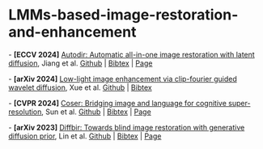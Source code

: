 # LMMs-based-image-restoration-and-enhancement

\- **[ECCV 2024]** [Autodir: Automatic all-in-one image restoration with latent diffusion](https://arxiv.org/abs/2310.10123), Jiang et al. [Github](https://github.com/jiangyitong/AutoDIR) | [Bibtex](https://scholar.googleusercontent.com/scholar.bib?q=info:6sXjvxd4pcQJ:scholar.google.com/&output=citation&scisdr=ClHXZ7pUEMTX-KCkb7I:AFWwaeYAAAAAZxeid7KbRXKSv7Dn_TjmRpgI7N8&scisig=AFWwaeYAAAAAZxeid5eOjx0wTGSBmN-Z9yvCiyI&scisf=4&ct=citation&cd=-1&hl=zh-CN) | [Page](https://jiangyitong.github.io/AutoDIR_webpage/)

\- **[arXiv 2024]** [Low-light image enhancement via clip-fourier guided wavelet diffusion](https://arxiv.org/abs/2401.03788), Xue et al. [Github](https://github.com/hejh8/CFWD) | [Bibtex](https://scholar.googleusercontent.com/scholar.bib?q=info:VAq5NzyNbNUJ:scholar.google.com/&output=citation&scisdr=ClHXZ7pUEMTX-KCl7rg:AFWwaeYAAAAAZxej9rg_zyTnX5Ey8YMA1pRdaL4&scisig=AFWwaeYAAAAAZxej9qONoGjH4gmCXF9CAKHEyjQ&scisf=4&ct=citation&cd=-1&hl=zh-CN) 

\- **[CVPR 2024]** [Coser: Bridging image and language for cognitive super-resolution](https://openaccess.thecvf.com/content/CVPR2024/papers/Sun_CoSeR_Bridging_Image_and_Language_for_Cognitive_Super-Resolution_CVPR_2024_paper.pdf), Sun et al. [Github](https://github.com/VINHYU/CoSeR) | [Bibtex](https://scholar.googleusercontent.com/scholar.bib?q=info:7jW1-6qKZdcJ:scholar.google.com/&output=citation&scisdr=ClHXZ7pUEMTX-KCjePI:AFWwaeYAAAAAZxelYPJhs9_iOb89mTQG7tZvhmQ&scisig=AFWwaeYAAAAAZxelYLYLZ_zDGw_93tOoqeNkRKQ&scisf=4&ct=citation&cd=-1&hl=zh-CN) | [Page](https://coser-main.github.io/)

\- **[arXiv 2023]** [Diffbir: Towards blind image restoration with generative diffusion prior](https://arxiv.org/abs/2308.15070), Lin et al. [Github](https://github.com/XPixelGroup/DiffBIR) | [Bibtex](https://scholar.googleusercontent.com/scholar.bib?q=info:Z9Dr2UUhFNQJ:scholar.google.com/&output=citation&scisdr=ClHXZ7pUEMTX-KCjlSQ:AFWwaeYAAAAAZxeljSQxgaPG5JwtpqV9UNeWcAA&scisig=AFWwaeYAAAAAZxeljU83oda023AQgKnWJpr5ILQ&scisf=4&ct=citation&cd=-1&hl=zh-CN) | [Page](https://0x3f3f3f3fun.github.io/projects/diffbir/)

